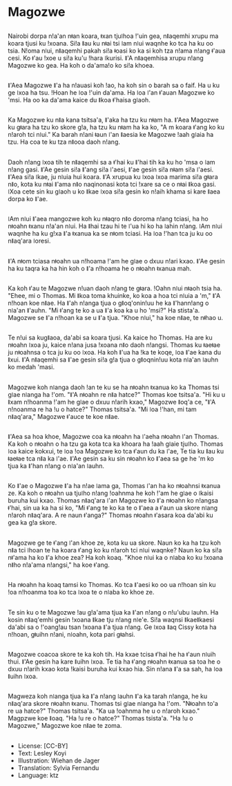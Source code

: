 # Magozwe

##
Nairobi dorpa nǃa'an nǂan koara, ǂxan tjuǀhoa ǃ'uin gea, nǁaqemhi xrupu ma koara tjusi ku ǃxoana. Siǃa ǁau ku nǂai tsi ǀam nǀui waqnhe ko tca ha ku oo tsia. Nǃoma nǀui, nǁaqemhi pakah siǃa ǂoasi ko ka si koh tza nǃama nǃang ǂ'aua cesi. Ko ǂ'au ǃxoe u siǃa ku'u ǃhara ǀkurisi. ǁ'A nǁaqemhisa xrupu nǃang Magozwe ko gea. Ha koh o da'amaǃo ko siǃa khoea.

##
ǁ'Aea Magozwe ǁ'a ha nǃauasi koh ǃao, ha koh sin o barah sa o faif. Ha u ku ge ǀxoa ha tsu. ǃHoan he ǀoa ǃ'uin da'ama. Ha ǀoa ǀ'an ǂ'auan Magozwe ko 'msi. Ha oo ka da'ama kaice du ǁkoa ǂ'haisa gǀaoh.

##
Ka Magozwe ku nǁa kana tsitsa'a, ǁ'aka ha tzu ku nǂam ha. ǁ'Aea Magozwe ku gǂara ha tzu ko skore gǃa, ha tzu ku nǂam ha ka ko, "A m koara ǂ'ang ko ku nǃaroh tci nǀui." Ka barah nǃani ǂaun ǀ'an ǁaesia ke Magozwe ǃaah gǀaia ha tzu. Ha coa te ku tza nǁooa daoh nǃang.

##
Daoh nǃang ǀxoa tih te nǁaqemhi sa a ǂ'hai ku ǁ'hai tih ka ku ho 'msa o ǀam nǃang gasi. ǁ'Ae gesin siǃa ǁ'ang siǃa ǀ'aesi, ǁ'ae gesin siǃa nǂam siǃa ǀ'aesi. ǁ'Aea siǃa ǀkae, ju nǀuia hui koara. ǁ'A xrupua ku ǀxoa ǀxoa marima siǃa gǂara nǁo, kota ku nǂai ǁ'ama nǁo naqinonasi kota tci ǃxare sa ce o nǂai ǁkoa gasi. ǀXoa cete sin ku gǀaoh u ko ǁkae ǀxoa siǃa gesin ko nǃaih khama si kare ǁaea dorpa ko ǁ'ae.

##
ǀAm nǀui ǁ'aea mangozwe koh ku nǂaqro nǁo doroma nǃang tciasi, ha ho nǂoahn ǂxanu nǃa'an nǀui. Ha ǁhai tzau hi te ǀ'ua hi ko ha ǀahin nǃang. ǀAm nǀui waqnhe ha ku gǃxa ǁ'a ǂxanua ka se nǂom tciasi. Ha ǀoa ǃ'han tca ju ku oo nǁaq'ara ǀoresi.

##
ǁ'A nǂom tciasa nǂoahn ua nǃhoama ǃ'am he gǀae o dxuu nǃari kxao. ǁ'Ae gesin ha ku taqra ka ha hin koh o ǁ'a nǃhoama he o nǂoahn ǂxanua mah.

##
Ka koh ǂ'au te Magozwe nǃuan daoh nǃang te gǂara. ǃOahn nǀui nǂaoh tsia ha. "Ehee, mi o Thomas. Mi ǁkoa toma khuinke, ko koa a hoa tci nǀuia a 'm," ǁ'A nǃhoan koe nǁae. Ha ǁ'ah nǃanga tjua o gǁoq'oninǃuu he ka ǁ'hannǃang o nǀa'an ǁ'auhn. "Mi ǂ'ang te ko a ua ǁ'a koa ka u ho 'msi?" Ha stista'a. Magozwe se ǁ'a nǃhoan ka se u ǁ'a tjua. "Khoe nǀui," ha koe nǁae, te nǂhao u.

##
Te nǃui sa kugǁaoa, da'abi sa koara tjusi. Ka kaice ho Thomas. Ha are ku nǂoahn ǀxoa ju, kaice nǃana jusa ǃxoana nǁo daoh nǃangsi. Thomas ku ǂaeǂae ju nǂoahnsa o tca ju ku oo ǀxoa. Ha koh ǁ'ua ha ǃka te koqe, ǀoa ǁ'ae kana du ǁxui. ǁ'A nǁaqemhi sa ǁ'ae gesin siǃa gǃa tjua o gǁoqninǃuu kota nǀa'an ǀauhn ko medah 'masi.

##
Magozwe koh nǀanga daoh ǃan te ku se ha nǂoahn ǂxanua ko ka Thomas tsi gǀae nǀanga ha ǃ'om. "ǁ'A nǂoahn re nǁa hatce?" Thomas koe tsitsa'a. "Hi ku u ǁxam nǃhoanma ǃ'am he gǀae o dxuu nǃarih kxao," Magozwe ǁoq'a ce, "ǁ'A nǃnoanma re ha ǃu o hatce?" Thomas tsitsa'a. "Mi ǀoa ǃ'han, mi tam nǁaq'ara," Magozwe ǂ'auce te koe nǁae.

##
ǁ'Aea sa hoa khoe, Magozwe coa ka nǂoahn ha ǀ'aeha nǂoahn ǀ'an Thomas. Ka koh o nǂoahn o ha tzu ga kota tca ka khoara ha ǃaah gǀaie tjuǀho. Thomas ǀoa kaice kokxui, te ǀoa ǃoa Magozwe ko tca ǂ'aun du ka ǀ'ae, Te tia ku ǁau ku ǂaeǂae tca nǁa ka ǀ'ae. ǁ'Ae gesin sa ku sin nǂoahn ko ǁ'aea sa ge he 'm ko tjua ka ǁ'han nǃang o nǀa'an ǀauhn.

##
Ko ǁ'ae o Magozwe ǁ'a ha nǃae ǀama ga, Thomas ǀ'an ha ko nǂoahnsi ǂxanua ze. Ka koh o nǂoahn ua tjuǀho nǃang ǃoahnma he koh ǃ'am he gǀae o ǀkaisi buruha kui kxao. Thomas nǁaq'ara ǀ'an Magozwe ko ǁ'a nǂoahn ko nǃangsa ǂ'hai, sin ua ka ha si ko, "Mi ǂ'ang te ko ka te o ǁ'aea a ǂ'aun ua skore nǀang nǃaroh nǁaq'ara. A re naun ǂ'anga?" Thomas nǂoahn ǂ'asara koa da'abi ku gea ka gǃa skore.

##
Magozwe ge te ǂ'ang ǀ'an khoe ze, kota ku ua skore. Naun ko ka ha tzu koh nǁa tci ǀhoan te ha koara ǂ'ang ko ku nǃaroh tci nǀui waqnke? Naun ko ka siǃa nǂ'ama ha ko ǁ'a khoe zea? Ha koh koaq. "Khoe nǀui ka o nǀaba ko ku ǃxoana nǁho nǃa'ama nǃangsi," ha koe ǂ'ang.

##
Ha nǂoahn ha koaq tamsi ko Thomas. Ko tca ǁ'aesi ko oo ua nǃhoan sin ku ǃoa nǃhoanma toa ko tca ǀxoa te o nǀaba ko khoe ze.

##
Te sin ku o te Magozwe ǃau gǃa'ama tjua ka ǁ'an nǃang o nǃu'ubu ǀauhn. Ha kosin nǁaq'emhi gesin ǃxoana ǁkae tju nǃang nǀe'e. Siǃa waqnsi ǁkaeǁkaesi da'abi sa o ǃ'oangǃau tsan ǃxoana ǁ'a tjua nǃang. Ge ǀxoa ǁaq Cissy kota ha nǃhoan, gǂuihn nǃani, nǀoahn, kota pari gǂahsi.

##
Magozwe coacoa skore te ka koh tih. Ha kxae tcisa ǂ'hai he ha ǂ'aun nǀuih thui. ǁ'Ae gesin ha kare ǁuihn ǀxoa. Te tia ha ǂ'ang nǂoahn ǂxanua sa toa he o dxuu nǃarih kxao kota ǃkaisi buruha kui kxao hia. Sin nǃana ǁ'a sa sah, ha ǀoa ǁuihn ǀxoa.

##
Magweza koh nǀanga tjua ka ǁ'a nǃang ǀauhn ǁ'a ka tarah nǃanga, he ku nǁaq'ara skore nǂoahn ǂxanu. Thomas tsi gǀae nǀanga ha ǃ'om. "Nǂoahn to'a re ua hatce?" Thomas tsitsa'a. "Ka ua ǃoahnma he u o nǃaroh kxao." Magpzwe koe ǁoaq. "Ha ǃu re o hatce?" Thomas tsista'a. "Ha ǃu o Magozwe," Magozwe koe nǁae te zoma.

##
* License: [CC-BY]
* Text: Lesley Koyi
* Illustration: Wiehan de Jager
* Translation: Sylvia Fernandu
* Language: ktz
